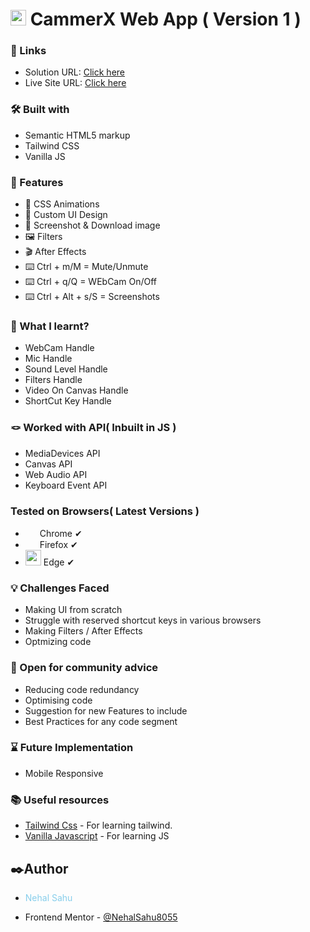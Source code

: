 # <img src="../../images/icons/icon-camera.svg" width="25"/> CammerX Web App ( Version 1 )

### 🔗 Links

- Solution URL: [Click here]()
- Live Site URL: [Click here]()

### 🛠️ Built with

- Semantic HTML5 markup
- Tailwind CSS
- Vanilla JS

### 🎨 Features

- 🫧 CSS Animations
- 🤹 Custom UI Design
- 📸 Screenshot & Download image
- 🖼️ Filters
- 🎬 After Effects
- ⌨️ Ctrl + m/M = Mute/Unmute
- ⌨️ Ctrl + q/Q = WEbCam On/Off
- ⌨️ Ctrl + Alt + s/S = Screenshots

### 📜 What I learnt?

- WebCam Handle
- Mic Handle
- Sound Level Handle
- Filters Handle
- Video On Canvas Handle
- ShortCut Key Handle

### 🪢 Worked with API( Inbuilt in JS )

- MediaDevices API
- Canvas API
- Web Audio API
- Keyboard Event API

### Tested on Browsers( Latest Versions )

- <img src="../../images/icons/chrome.png" width="15" height="15"> &nbsp;Chrome ✔
- <img src="../../images/icons/firefox.png" width="15" height="15"> &nbsp;Firefox ✔
- <img class="flex justify-center items-center" src="../../images/icons/edge.png" width="25">&nbsp;Edge ✔

### 💡 Challenges Faced

- Making UI from scratch
- Struggle with reserved shortcut keys in various browsers
- Making Filters / After Effects
- Optmizing code

### 💬 Open for community advice

- Reducing code redundancy
- Optimising code
- Suggestion for new Features to include
- Best Practices for any code segment

### ⌛ Future Implementation

- Mobile Responsive

### 📚 Useful resources

- [Tailwind Css](https://tailwindcss.com/) - For learning tailwind.
- [Vanilla Javascript](https://developer.mozilla.org/en-US/docs/Web/JavaScript) - For learning JS

## ✒️Author

- <p style="color:skyblue">Nehal Sahu</p>
- Frontend Mentor - [@NehalSahu8055](https://www.frontendmentor.io/profile/NehalSahu8055)
